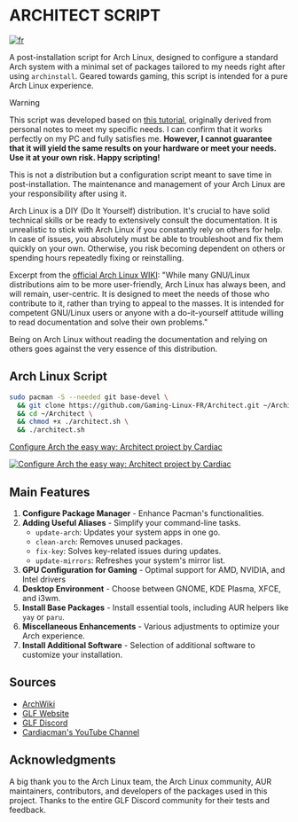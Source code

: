# ARCHITECT SCRIPT

[![fr](https://img.shields.io/badge/langue-français-blue.svg)](https://github.com/Cardiacman13/Architect)

A post-installation script for Arch Linux, designed to configure a standard Arch system with a minimal set of packages tailored to my needs right after using `archinstall`. Geared towards gaming, this script is intended for a pure Arch Linux experience.

> [!WARNING]  
> This script was developed based on [this tutorial](https://github.com/Cardiacman13/tuto-archlinux-fr), originally derived from personal notes to meet my specific needs. I can confirm that it works perfectly on my PC and fully satisfies me. **However, I cannot guarantee that it will yield the same results on your hardware or meet your needs. Use it at your own risk. Happy scripting!**
>
> This is not a distribution but a configuration script meant to save time in post-installation. The maintenance and management of your Arch Linux are your responsibility after using it.
>
> Arch Linux is a DIY (Do It Yourself) distribution. It's crucial to have solid technical skills or be ready to extensively consult the documentation. It is unrealistic to stick with Arch Linux if you constantly rely on others for help. In case of issues, you absolutely must be able to troubleshoot and fix them quickly on your own. Otherwise, you risk becoming dependent on others or spending hours repeatedly fixing or reinstalling.
>
> Excerpt from the [official Arch Linux WIKI](https://wiki.archlinux.org/title/Arch_Linux): "While many GNU/Linux distributions aim to be more user-friendly, Arch Linux has always been, and will remain, user-centric. It is designed to meet the needs of those who contribute to it, rather than trying to appeal to the masses. It is intended for competent GNU/Linux users or anyone with a do-it-yourself attitude willing to read documentation and solve their own problems."
>
> Being on Arch Linux without reading the documentation and relying on others goes against the very essence of this distribution.

## Arch Linux Script

```bash
sudo pacman -S --needed git base-devel \
  && git clone https://github.com/Gaming-Linux-FR/Architect.git ~/Architect \
  && cd ~/Architect \
  && chmod +x ./architect.sh \
  && ./architect.sh
```

[ Configure Arch the easy way: Architect project by Cardiac ](https://youtu.be/0MV3MxmO7ns?si=eOMc-e4wdSwv1Fbb)

[![Configure Arch the easy way: Architect project by Cardiac](https://img.youtube.com/vi/0MV3MxmO7ns/0.jpg)](https://youtu.be/0MV3MxmO7ns?si=eOMc-e4wdSwv1Fbb)

## Main Features

1. **Configure Package Manager** - Enhance Pacman's functionalities.
2. **Adding Useful Aliases** - Simplify your command-line tasks.
   - `update-arch`: Updates your system apps in one go.
   - `clean-arch`: Removes unused packages.
   - `fix-key`: Solves key-related issues during updates.
   - `update-mirrors`: Refreshes your system's mirror list.
3. **GPU Configuration for Gaming** - Optimal support for AMD, NVIDIA, and Intel drivers
4. **Desktop Environment** - Choose between GNOME, KDE Plasma, XFCE, and i3wm.
5. **Install Base Packages** - Install essential tools, including AUR helpers like `yay` or `paru`.
6. **Miscellaneous Enhancements** - Various adjustments to optimize your Arch experience.
7. **Install Additional Software** - Selection of additional software to customize your installation.

## Sources

- [ArchWiki](https://wiki.archlinux.org/)
- [GLF Website](https://www.gaminglinux.fr/)
- [GLF Discord](http://discord.gg/EP3Jm8YMvj)
- [Cardiacman's YouTube Channel](https://www.youtube.com/@Cardiacman)

## Acknowledgments

A big thank you to the Arch Linux team, the Arch Linux community, AUR maintainers, contributors, and developers of the packages used in this project. Thanks to the entire GLF Discord community for their tests and feedback.
